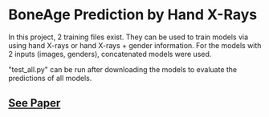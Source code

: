 # BoneAge Prediction by Hand X-Rays

In this project, 2 training files exist. They can be used to train models via using hand X-rays or hand X-rays + gender information. For the models with 2 inputs (images, genders), concatenated models were used.

"test_all.py" can be run after downloading the models to evaluate the predictions of all models.

## [See Paper](http://dx.doi.org/10.13140/RG.2.2.19098.11205)

